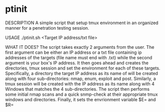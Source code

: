 # ptinit
DESCRIPTION
A simple script that setup tmux environment in an organized manner for a penetration testing session.

USAGE
./ptinit.sh <Target IP address/txt file> <local ip add>

WHAT IT DOES?
The script takes exactly 2 arguments from the user. The first argument can be either an IP address or a txt file containing ip addresses of the targets (file name must end with .txt) while the second argument is your box's IP address. It then goes ahead and creates the directories, tmux session and set the environment for each of these targets. Specifically, a directory the target IP address as its name of  will be created along with four sub-directories: nmap, enum, exploit and post. Similarly, a tmux session will be created with the IP address as its name along with 4 Windows that matches the 4 sub-directories. The script then performs some initial nmap scans and a quick snmp-check at their appropriate tmux windows and directories. Finally, it sets the envrionment variable $E=<target IP> and $R=<local IP>
